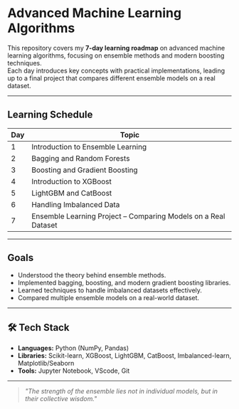 # Advanced Machine Learning Algorithms

This repository covers my **7-day learning roadmap** on advanced machine learning algorithms, focusing on ensemble methods and modern boosting techniques.  
Each day introduces key concepts with practical implementations, leading up to a final project that compares different ensemble models on a real dataset.

---

## Learning Schedule

| Day | Topic |
|-----|-----------------------------------------------|
| 1   | Introduction to Ensemble Learning |
| 2   | Bagging and Random Forests |
| 3   | Boosting and Gradient Boosting |
| 4   | Introduction to XGBoost |
| 5   | LightGBM and CatBoost |
| 6   | Handling Imbalanced Data |
| 7   | Ensemble Learning Project – Comparing Models on a Real Dataset |

---

## Goals
- Understood the theory behind ensemble methods.
- Implemented bagging, boosting, and modern gradient boosting libraries.
- Learned techniques to handle imbalanced datasets effectively.
- Compared multiple ensemble models on a real-world dataset.

---

## 🛠️ Tech Stack
- **Languages:** Python (NumPy, Pandas)
- **Libraries:** Scikit-learn, XGBoost, LightGBM, CatBoost, Imbalanced-learn, Matplotlib/Seaborn
- **Tools:** Jupyter Notebook, VScode, Git

---

> *"The strength of the ensemble lies not in individual models, but in their collective wisdom."*

